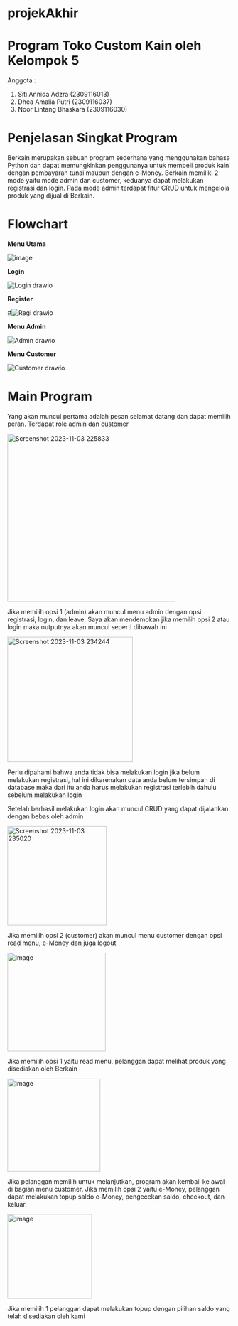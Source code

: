# projekAkhir
# Program Toko Custom Kain oleh Kelompok 5
Anggota :
1. Siti Annida Adzra (2309116013)
2. Dhea Amalia Putri (2309116037)
3. Noor Lintang Bhaskara (2309116030)

# Penjelasan Singkat Program
Berkain merupakan sebuah program sederhana yang menggunakan bahasa Python dan dapat memungkinkan penggunanya untuk membeli produk kain dengan pembayaran tunai maupun dengan e-Money. Berkain memiliki 2 mode yaitu mode admin dan customer, keduanya dapat melakukan registrasi dan login. Pada mode admin terdapat fitur CRUD untuk mengelola produk yang dijual di Berkain.

# Flowchart

**Menu Utama**

![image](https://github.com/kelompok-5-PA/projekAkhir/assets/143193920/55760fda-7f22-4920-9aff-85b08c06a190)



**Login**

![Login drawio](https://github.com/kelompok-5-PA/projekAkhir/assets/143193920/167e4123-8289-47ed-afcf-aa27c45c2c65)



**Register**

#![Regi drawio](https://github.com/kelompok-5-PA/projekAkhir/assets/143193920/08c498d7-81ba-4f6b-b4e9-9b89eeec3e6c)



**Menu Admin**

![Admin drawio](https://github.com/kelompok-5-PA/projekAkhir/assets/143193920/1daa312b-eab7-4507-81c9-ab15841fb211)


**Menu Customer**

![Customer drawio](https://github.com/kelompok-5-PA/projekAkhir/assets/143193920/39a8d7fb-1007-4fd1-8ec4-b11740e0fb32)


# Main Program

Yang akan muncul pertama adalah pesan selamat datang dan dapat memilih peran. Terdapat role admin dan customer

<img width="378" alt="Screenshot 2023-11-03 225833" src="https://github.com/dheaamaliaptri/PA_1_Daspro/assets/144705099/541dfa2b-e749-4487-8227-79103f1c95b1">

Jika memilih opsi 1 (admin) akan muncul menu admin dengan opsi registrasi, login, dan leave. Saya akan mendemokan jika memilih opsi 2 atau login maka outputnya akan muncul seperti dibawah ini

<img width="282" alt="Screenshot 2023-11-03 234244" src="https://github.com/dheaamaliaptri/PA_1_Daspro/assets/144705099/9f714a4e-41ec-4e4b-8ad6-edacc9274598">

Perlu dipahami bahwa anda tidak bisa melakukan login jika belum melakukan registrasi, hal ini dikarenakan data anda belum tersimpan di database maka dari itu anda harus melakukan registrasi terlebih dahulu sebelum melakukan login

Setelah berhasil melakukan login akan muncul CRUD yang dapat dijalankan dengan bebas oleh admin

<img width="223" alt="Screenshot 2023-11-03 235020" src="https://github.com/kelompok-5-PA/projekAkhir/assets/144705099/7c94dfdd-3471-4711-abee-98eb7b80095a">

Jika memilih opsi 2 (customer) akan muncul menu customer dengan opsi read menu, e-Money dan juga logout

<img width="221" alt="image" src="https://github.com/kelompok-5-PA/projekAkhir/assets/144705099/7165c9e4-e7bc-4b8e-b2e7-865629efe0b1">

Jika memilih opsi 1 yaitu read menu, pelanggan dapat melihat produk yang disediakan oleh Berkain

<img width="209" alt="image" src="https://github.com/kelompok-5-PA/projekAkhir/assets/144705099/99abb64d-7321-46d9-946a-fe9c279e715f">

Jika pelanggan memilih untuk melanjutkan, program akan kembali ke awal di bagian menu customer. Jika memilih opsi 2 yaitu e-Money, pelanggan dapat melakukan topup saldo e-Money, pengecekan saldo, checkout, dan keluar.

<img width="190" alt="image" src="https://github.com/kelompok-5-PA/projekAkhir/assets/144705099/46bbe064-6cac-4252-b20e-05dc54aad719">

Jika memilih 1 pelanggan dapat melakukan topup dengan pilihan saldo yang telah disediakan oleh kami
